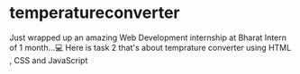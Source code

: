 # temperatureconverter
Just wrapped up an amazing Web Development internship at Bharat Intern of 1 month...💻 Here is task 2 that's about temprature converter using HTML , CSS and JavaScript
